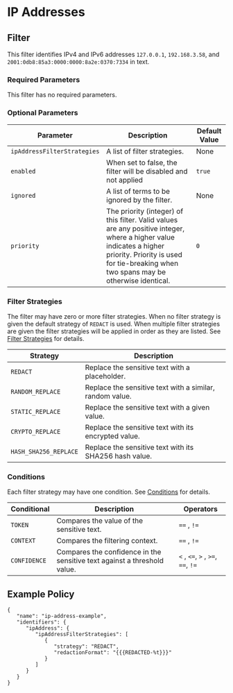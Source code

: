 # IP Addresses

## Filter

This filter identifies IPv4 and IPv6 addresses `127.0.0.1`, `192.168.3.58`, and
`2001:0db8:85a3:0000:0000:8a2e:0370:7334` in text.

### Required Parameters

This filter has no required parameters.

### Optional Parameters

| Parameter                   | Description                                                                                                                                                                                                  | Default Value |
|-----------------------------|--------------------------------------------------------------------------------------------------------------------------------------------------------------------------------------------------------------|---------------|
| `ipAddressFilterStrategies` | A list of filter strategies.                                                                                                                                                                                 | None          |
| `enabled`                   | When set to false, the filter will be disabled and not applied                                                                                                                                               | `true`        |
| `ignored`                   | A list of terms to be ignored by the filter.                                                                                                                                                                 | None          |
| `priority`                  | The priority (integer) of this filter. Valid values are any positive integer, where a higher value indicates a higher priority. Priority is used for tie-breaking when two spans may be otherwise identical. | `0`           |

### Filter Strategies

The filter may have zero or more filter strategies. When no filter strategy is given the default strategy of `REDACT` is
used. When multiple filter strategies are given the filter strategies will be applied in order as they are listed.
See [Filter Strategies](#filter-strategies) for details.

| Strategy              | Description                                              |
|-----------------------|----------------------------------------------------------|
| `REDACT`              | Replace the sensitive text with a placeholder.           |
| `RANDOM_REPLACE`      | Replace the sensitive text with a similar, random value. |
| `STATIC_REPLACE`      | Replace the sensitive text with a given value.           |
| `CRYPTO_REPLACE`      | Replace the sensitive text with its encrypted value.     |
| `HASH_SHA256_REPLACE` | Replace the sensitive text with its SHA256 hash value.   |

### Conditions

Each filter strategy may have one condition. See [Conditions](#conditions) for details.

| Conditional  | Description                                                              | Operators                          |
|--------------|--------------------------------------------------------------------------|------------------------------------|
| `TOKEN`      | Compares the value of the sensitive text.                                | `==` , `!=`                        |
| `CONTEXT`    | Compares the filtering context.                                          | `==` , `!=`                        |
| `CONFIDENCE` | Compares the confidence in the sensitive text against a threshold value. | `<` , `<=`, `>` , `>=`, `==`, `!=` |

## Example Policy

```
{
   "name": "ip-address-example",
   "identifiers": {
      "ipAddress": {
         "ipAddressFilterStrategies": [
            {
               "strategy": "REDACT",
               "redactionFormat": "{{{REDACTED-%t}}}"
            }
         ]
      }
   }
}
```
